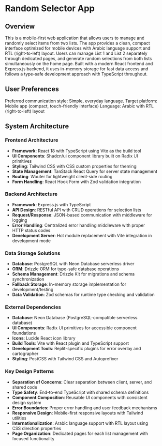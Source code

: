 # Random Selector App

## Overview

This is a mobile-first web application that allows users to manage and randomly select items from two lists. The app provides a clean, compact interface optimized for mobile devices with Arabic language support and RTL (right-to-left) layout. Users can manage List 1 and List 2 separately through dedicated pages, and generate random selections from both lists simultaneously on the home page. Built with a modern React frontend and Express.js backend, it uses in-memory storage for fast data access and follows a type-safe development approach with TypeScript throughout.

## User Preferences

Preferred communication style: Simple, everyday language.
Target platform: Mobile app (compact, touch-friendly interface)
Language: Arabic with RTL (right-to-left) layout

## System Architecture

### Frontend Architecture
- **Framework**: React 18 with TypeScript using Vite as the build tool
- **UI Components**: Shadcn/ui component library built on Radix UI primitives
- **Styling**: Tailwind CSS with CSS custom properties for theming
- **State Management**: TanStack React Query for server state management
- **Routing**: Wouter for lightweight client-side routing
- **Form Handling**: React Hook Form with Zod validation integration

### Backend Architecture
- **Framework**: Express.js with TypeScript
- **API Design**: RESTful API with CRUD operations for selection lists
- **Request/Response**: JSON-based communication with middleware for logging
- **Error Handling**: Centralized error handling middleware with proper HTTP status codes
- **Development Server**: Hot module replacement with Vite integration in development mode

### Data Storage Solutions
- **Database**: PostgreSQL with Neon Database serverless driver
- **ORM**: Drizzle ORM for type-safe database operations
- **Schema Management**: Drizzle Kit for migrations and schema synchronization
- **Fallback Storage**: In-memory storage implementation for development/testing
- **Data Validation**: Zod schemas for runtime type checking and validation

### External Dependencies
- **Database**: Neon Database (PostgreSQL-compatible serverless database)
- **UI Components**: Radix UI primitives for accessible component foundations
- **Icons**: Lucide React icon library
- **Build Tools**: Vite with React plugin and TypeScript support
- **Development Tools**: Replit-specific plugins for error overlay and cartographer
- **Styling**: PostCSS with Tailwind CSS and Autoprefixer

### Key Design Patterns
- **Separation of Concerns**: Clear separation between client, server, and shared code
- **Type Safety**: End-to-end TypeScript with shared schema definitions
- **Component Composition**: Reusable UI components with consistent design system
- **Error Boundaries**: Proper error handling and user feedback mechanisms
- **Responsive Design**: Mobile-first responsive layouts with Tailwind utilities
- **Internationalization**: Arabic language support with RTL layout using CSS direction properties
- **Page Organization**: Dedicated pages for each list management with focused functionality